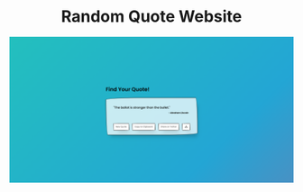  <h1 align="center">Random Quote Website</h1>
 
![screenshot](https://github.com/imaaryan/Random-Quote-Website/blob/master/assets/screenshot.png)
